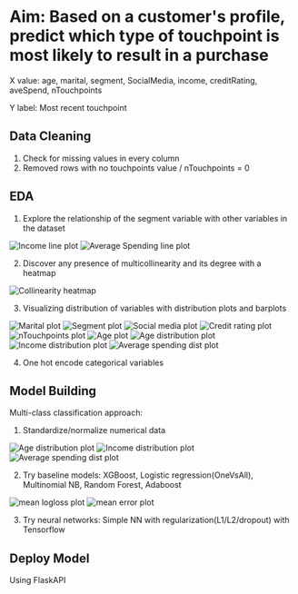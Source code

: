 # Aim: Based on a customer's profile, predict which type of touchpoint is most likely to result in a purchase
X value: age, marital, segment, SocialMedia, income, creditRating, aveSpend, nTouchpoints

Y label: Most recent touchpoint
## Data Cleaning
1. Check for missing values in every column
2. Removed rows with no touchpoints value / nTouchpoints = 0
## EDA
1. Explore the relationship of the segment variable with other variables in the dataset

![Income line plot](/images/plot1.png)
![Average Spending line plot](/images/plot2.png)

2. Discover any presence of multicollinearity and its degree with a heatmap

![Collinearity heatmap](/images/plot3.png)

3. Visualizing distribution of variables with distribution plots and barplots

![Marital plot](/images/plot4.png)
![Segment plot](/images/plot5.png)
![Social media plot](/images/plot6.png)
![Credit rating plot](/images/plot7.png)
![nTouchpoints plot](/images/plot8.png)
![Age plot](/images/plot9.png)
![Age distribution plot](/images/plot10.png)
![Income distribution plot](/images/plot11.png)
![Average spending dist plot](/images/plot12.png)

4. One hot encode categorical variables

## Model Building
Multi-class classification approach: 

1. Standardize/normalize numerical data

![Age distribution plot](/images/plot13.png)
![Income distribution plot](/images/plot14.png)
![Average spending dist plot](/images/plot15.png)

2. Try baseline models:  XGBoost, Logistic regression(OneVsAll), Multinomial NB, Random Forest, Adaboost

![mean logloss plot](/images/plot16.png)
![mean error plot](/images/plot17.png)

3. Try neural networks: Simple NN with regularization(L1/L2/dropout) with Tensorflow

## Deploy Model
Using FlaskAPI
